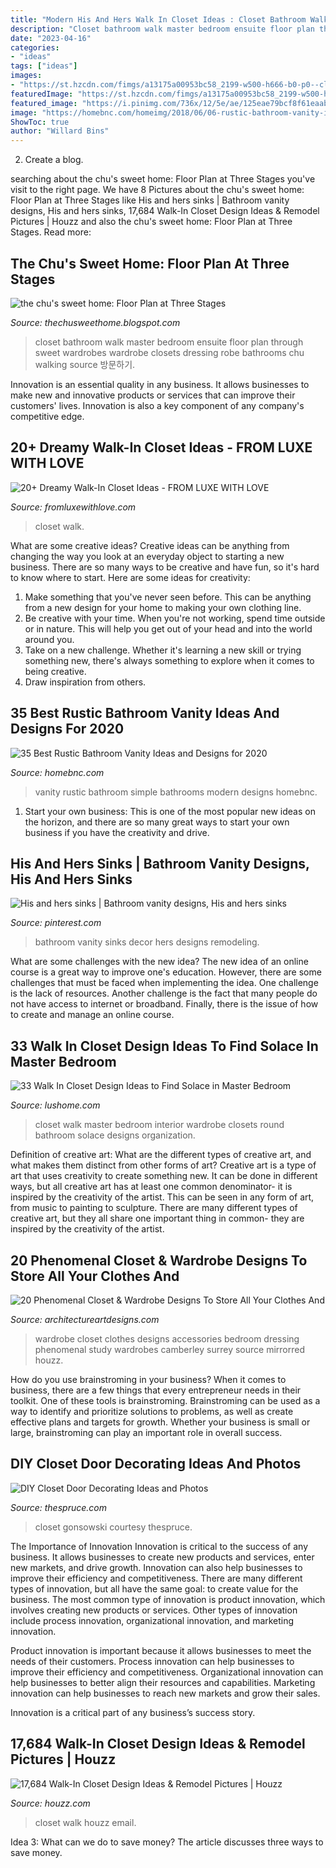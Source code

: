 ```yaml
---
title: "Modern His And Hers Walk In Closet Ideas : Closet Bathroom Walk Master Bedroom Ensuite Floor Plan Through Sweet Wardrobes Wardrobe Closets Dressing Robe Bathrooms Chu Walking Source 방문하기"
description: "Closet bathroom walk master bedroom ensuite floor plan through sweet wardrobes wardrobe closets dressing robe bathrooms chu walking source 방문하기"
date: "2023-04-16"
categories:
- "ideas"
tags: ["ideas"]
images:
- "https://st.hzcdn.com/fimgs/a13175a00953bc58_2199-w500-h666-b0-p0--closet.jpg"
featuredImage: "https://st.hzcdn.com/fimgs/a13175a00953bc58_2199-w500-h666-b0-p0--closet.jpg"
featured_image: "https://i.pinimg.com/736x/12/5e/ae/125eae79bcf8f61eaab97c9e514db053--design-styles-remodeling-ideas.jpg"
image: "https://homebnc.com/homeimg/2018/06/06-rustic-bathroom-vanity-ideas-homebnc.jpg"
ShowToc: true
author: "Willard Bins"
---
```



2. Create a blog.

	

		
searching about the chu&#039;s sweet home: Floor Plan at Three Stages you've visit to the right page. We have 8 Pictures about the chu&#039;s sweet home: Floor Plan at Three Stages like His and hers sinks | Bathroom vanity designs, His and hers sinks, 17,684 Walk-In Closet Design Ideas &amp; Remodel Pictures | Houzz and also the chu&#039;s sweet home: Floor Plan at Three Stages. Read more:
		
    
## The Chu&#039;s Sweet Home: Floor Plan At Three Stages

<img loading=lazy src="http://4.bp.blogspot.com/-GxkpMAGdiXY/UPb2sFAuwTI/AAAAAAAABRw/ONMzvEWZohk/s1600/MasterbathandWalkingcloset.jpg" onerror="this.onerror=null;this.src='https://tse4.mm.bing.net/th?id=OIP.TuGG_IZtFcJiJ8Hg_DaKTAAAAA&amp;pid=15.1';" alt="the chu&#039;s sweet home: Floor Plan at Three Stages">

_Source: thechusweethome.blogspot.com_

>closet bathroom walk master bedroom ensuite floor plan through sweet wardrobes wardrobe closets dressing robe bathrooms chu walking source 방문하기. 

	

Innovation is an essential quality in any business. It allows businesses to make new and innovative products or services that can improve their customers' lives. Innovation is also a key component of any company's competitive edge.

    
## 20+ Dreamy Walk-In Closet Ideas - FROM LUXE WITH LOVE

<img loading=lazy src="http://fromluxewithlove.com/wp-content/uploads/2018/01/Amazing-Walk-In-Closet-Ideas-52.jpg" onerror="this.onerror=null;this.src='https://tse4.mm.bing.net/th?id=OIP.8jSrYduRr4M1ZI34Hob-TQHaLF&amp;pid=15.1';" alt="20+ Dreamy Walk-In Closet Ideas - FROM LUXE WITH LOVE">

_Source: fromluxewithlove.com_

>closet walk. 

	

What are some creative ideas?
Creative ideas can be anything from changing the way you look at an everyday object to starting a new business. There are so many ways to be creative and have fun, so it's hard to know where to start. Here are some ideas for creativity: 
1. Make something that you've never seen before. This can be anything from a new design for your home to making your own clothing line. 
2. Be creative with your time. When you're not working, spend time outside or in nature. This will help you get out of your head and into the world around you. 
3. Take on a new challenge. Whether it's learning a new skill or trying something new, there's always something to explore when it comes to being creative. 
4. Draw inspiration from others.

    
## 35 Best Rustic Bathroom Vanity Ideas And Designs For 2020

<img loading=lazy src="https://homebnc.com/homeimg/2018/06/06-rustic-bathroom-vanity-ideas-homebnc.jpg" onerror="this.onerror=null;this.src='https://tse1.mm.bing.net/th?id=OIP.K5larKsBOlS5b59i_ZRGawHaLH&amp;pid=15.1';" alt="35 Best Rustic Bathroom Vanity Ideas and Designs for 2020">

_Source: homebnc.com_

>vanity rustic bathroom simple bathrooms modern designs homebnc. 

	

1. Start your own business: This is one of the most popular new ideas on the horizon, and there are so many great ways to start your own business if you have the creativity and drive.

    
## His And Hers Sinks | Bathroom Vanity Designs, His And Hers Sinks

<img loading=lazy src="https://i.pinimg.com/736x/12/5e/ae/125eae79bcf8f61eaab97c9e514db053--design-styles-remodeling-ideas.jpg" onerror="this.onerror=null;this.src='https://tse3.mm.bing.net/th?id=OIP.s7_MlK5yazLGKnYXFOXSnQHaLH&amp;pid=15.1';" alt="His and hers sinks | Bathroom vanity designs, His and hers sinks">

_Source: pinterest.com_

>bathroom vanity sinks decor hers designs remodeling. 

	

What are some challenges with the new idea?
The new idea of an online course is a great way to improve one's education. However, there are some challenges that must be faced when implementing the idea. One challenge is the lack of resources. Another challenge is the fact that many people do not have access to internet or broadband. Finally, there is the issue of how to create and manage an online course.

    
## 33 Walk In Closet Design Ideas To Find Solace In Master Bedroom

<img loading=lazy src="https://www.lushome.com/wp-content/uploads/2014/04/walk-in-closets-closet-organization-interior-design-ideas-10.jpg" onerror="this.onerror=null;this.src='https://tse4.mm.bing.net/th?id=OIP.HYCgQC66xn8RqfoACF7F2QHaFz&amp;pid=15.1';" alt="33 Walk In Closet Design Ideas to Find Solace in Master Bedroom">

_Source: lushome.com_

>closet walk master bedroom interior wardrobe closets round bathroom solace designs organization. 

	

Definition of creative art: What are the different types of creative art, and what makes them distinct from other forms of art?
Creative art is a type of art that uses creativity to create something new. It can be done in different ways, but all creative art has at least one common denominator- it is inspired by the creativity of the artist. This can be seen in any form of art, from music to painting to sculpture. There are many different types of creative art, but they all share one important thing in common- they are inspired by the creativity of the artist.

    
## 20 Phenomenal Closet &amp; Wardrobe Designs To Store All Your Clothes And

<img loading=lazy src="https://www.architectureartdesigns.com/wp-content/uploads/2015/04/20-Phenomenal-Closet-Wardrobe-Designs-To-Store-All-Your-Clothes-And-Accessories-In-4-630x945.jpg" onerror="this.onerror=null;this.src='https://tse4.mm.bing.net/th?id=OIP.9YB3PbuCxYClHwsPxxujpgHaLH&amp;pid=15.1';" alt="20 Phenomenal Closet &amp; Wardrobe Designs To Store All Your Clothes And">

_Source: architectureartdesigns.com_

>wardrobe closet clothes designs accessories bedroom dressing phenomenal study wardrobes camberley surrey source mirrorred houzz. 

	

How do you use brainstroming in your business?
When it comes to business, there are a few things that every entrepreneur needs in their toolkit. One of these tools is brainstroming. Brainstroming can be used as a way to identify and prioritize solutions to problems, as well as create effective plans and targets for growth. Whether your business is small or large, brainstroming can play an important role in overall success.

    
## DIY Closet Door Decorating Ideas And Photos

<img loading=lazy src="https://fthmb.tqn.com/Nlmok4kCubb4KiWcIKZdC3v_ZnI=/960x0/filters:no_upscale()/mural-on-closet-doors-56a08dc45f9b58eba4b18328.jpg" onerror="this.onerror=null;this.src='https://tse2.mm.bing.net/th?id=OIP.I-IzCtHQl0-LkIFmZ9np9AHaLH&amp;pid=15.1';" alt="DIY Closet Door Decorating Ideas and Photos">

_Source: thespruce.com_

>closet gonsowski courtesy thespruce. 

	

The Importance of Innovation
Innovation is critical to the success of any business. It allows businesses to create new products and services, enter new markets, and drive growth. Innovation can also help businesses to improve their efficiency and competitiveness.
There are many different types of innovation, but all have the same goal: to create value for the business. The most common type of innovation is product innovation, which involves creating new products or services. Other types of innovation include process innovation, organizational innovation, and marketing innovation.

Product innovation is important because it allows businesses to meet the needs of their customers. Process innovation can help businesses to improve their efficiency and competitiveness. Organizational innovation can help businesses to better align their resources and capabilities. Marketing innovation can help businesses to reach new markets and grow their sales.

Innovation is a critical part of any business’s success story.

    
## 17,684 Walk-In Closet Design Ideas &amp; Remodel Pictures | Houzz

<img loading=lazy src="https://st.hzcdn.com/fimgs/a13175a00953bc58_2199-w500-h666-b0-p0--closet.jpg" onerror="this.onerror=null;this.src='https://tse1.mm.bing.net/th?id=OIP.K1MY6E_7XEHCCgjMpKURHQHaJ3&amp;pid=15.1';" alt="17,684 Walk-In Closet Design Ideas &amp; Remodel Pictures | Houzz">

_Source: houzz.com_

>closet walk houzz email. 

	

Idea 3: What can we do to save money?
The article discusses three ways to save money.


